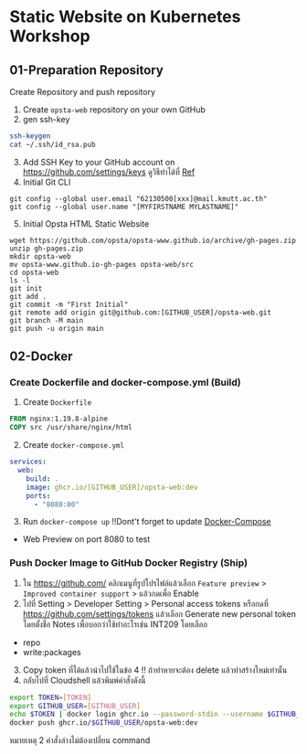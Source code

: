 # Static Website on Kubernetes Workshop

## 01-Preparation Repository
Create Repository and push repository

1. Create `opsta-web` repository on your own GitHub
2. gen ssh-key
```bash
ssh-keygen
cat ~/.ssh/id_rsa.pub
```
3. Add SSH Key to your GitHub account on <https://github.com/settings/keys> ดูวิธีทำได้ที่ [Ref](https://github.com/opsta/devsecops-workshop/blob/master/docs/02-git.md#push-repository-to-github)
4. Initial Git CLI
````
git config --global user.email "62130500[xxx]@mail.kmutt.ac.th"
git config --global user.name "[MYFIRSTNAME MYLASTNAME]"
````
5. Initial Opsta HTML Static Website
````
wget https://github.com/opsta/opsta-www.github.io/archive/gh-pages.zip
unzip gh-pages.zip
mkdir opsta-web
mv opsta-www.github.io-gh-pages opsta-web/src
cd opsta-web
ls -l
git init
git add .
git commit -m "First Initial"
git remote add origin git@github.com:[GITHUB_USER]/opsta-web.git
git branch -M main
git push -u origin main
````
## 02-Docker
### Create Dockerfile and docker-compose.yml (Build)

1. Create `Dockerfile`

```Dockerfile
FROM nginx:1.19.8-alpine
COPY src /usr/share/nginx/html
```

2. Create `docker-compose.yml`

```yaml
services:
  web:
    build: .
    image: ghcr.io/[GITHUB_USER]/opsta-web:dev
    ports:
      - "8080:80"
```

3. Run `docker-compose up` !!Dont't forget to update [Docker-Compose](https://github.com/opsta/devsecops-workshop/blob/master/docs/04-docker-compose.md#install-docker-compose)
* Web Preview on port 8080 to test

### Push Docker Image to GitHub Docker Registry (Ship)

1. ใน https://github.com/ คลิกเมนูที่รูปโปรไฟล์แล้วเลือก `Feature preview` > `Improved container support` > แล้วกดเพื่อ Enable
2. ไปที่ Setting > Developer Setting > Personal access tokens หรือกดที่ <https://github.com/settings/tokens> แล้วเลือก Generate new personal token โดยตั้งชื่อ Notes เพื่อบอกว่าใช้ทำอะไรเช่น INT209 โดยเลือก
  * repo
  * write:packages
3. Copy token ที่ได้แล้วนำไปใช้ในข้อ 4 !! ถ้าทำหายจะต้อง delete แล้วทำสร้างใหม่เท่านั้น
4. กลับไปที่ Cloudshell แล้วพิมพ์คำสั่งดังนี้
```bash
export TOKEN=[TOKEN]
export GITHUB_USER=[GITHUB_USER]
echo $TOKEN | docker login ghcr.io --password-stdin --username $GITHUB_USER
docker push ghcr.io/$GITHUB_USER/opsta-web:dev
```
หมายเหตุ 2 คำสั่งล่างไม่ต้องเปลี่ยน command
